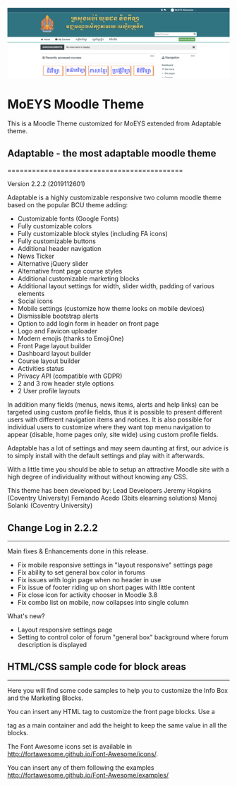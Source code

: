 ![Screenshot](pix/cover.png)

# MoEYS Moodle Theme
This is a Moodle Theme customized for MoEYS extended from Adaptable theme.

## Adaptable - the most adaptable moodle theme
===========================================

Version 2.2.2 (2019112601)

Adaptable is a highly customizable responsive two column moodle theme based on the popular BCU theme adding:

- Customizable fonts (Google Fonts)
- Fully customizable colors
- Fully customizable block styles (including FA icons)
- Fully customizable buttons
- Additional header navigation
- News Ticker
- Alternative jQuery slider
- Alternative front page course styles
- Additional customizable marketing blocks
- Additional layout settings for width, slider width, padding of
  various elements
- Social icons
- Mobile settings (customize how theme looks on mobile devices)
- Dismissible bootstrap alerts
- Option to add login form in header on front page
- Logo and Favicon uploader
- Modern emojis (thanks to EmojiOne)
- Front Page layout builder
- Dashboard layout builder
- Course layout builder
- Activities status
- Privacy API (compatible with GDPR)
- 2 and 3 row header style options
- 2 User profile layouts

In addition many fields (menus, news items, alerts and help links) can be targeted using custom profile fields, thus it is possible
to present different users with different navigation items and notices. It is also possible for individual users to customize where
they want top menu navigation to appear (disable, home pages only, site wide) using custom profile fields.

Adaptable has a lot of settings and may seem daunting at first, our advice is to simply install with the default settings and play
with it afterwards.

With a little time you should be able to setup an attractive Moodle site with a high degree of individuality without without
knowing any CSS.

This theme has been developed by:
Lead Developers
Jeremy Hopkins (Coventry University)
Fernando Acedo (3bits elearning solutions)
Manoj Solanki (Coventry University)


## Change Log in 2.2.2
------------------------------------

Main fixes & Enhancements done in this release.

- Fix mobile responsive settings in "layout responsive" settings page
- Fix ability to set general box color in forums
- Fix issues with login page when no header in use
- Fix issue of footer riding up on short pages with little content
- Fix close icon for activity chooser in Moodle 3.8
- Fix combo list on mobile, now collapses into single column

What's new?

- Layout responsive settings page
- Setting to control color of forum "general box" background where forum description is displayed


## HTML/CSS sample code for block areas
------------------------------------
Here you will find some code samples to help you to customize the Info Box and the Marketing Blocks.

You can insert any HTML tag to customize the front page blocks. Use a <div> tag as a main container and add the height to keep the
same value in all the blocks.

The Font Awesome icons set is available in
http://fortawesome.github.io/Font-Awesome/icons/.

You can insert any of them following the examples
http://fortawesome.github.io/Font-Awesome/examples/
